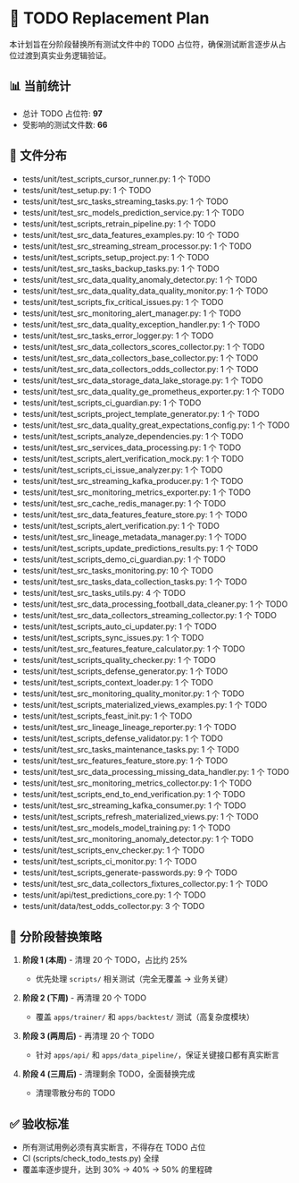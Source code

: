 # 📝 TODO Replacement Plan

本计划旨在分阶段替换所有测试文件中的 TODO 占位符，确保测试断言逐步从占位过渡到真实业务逻辑验证。

## 📊 当前统计
- 总计 TODO 占位符: **97**
- 受影响的测试文件数: **66**

## 📂 文件分布
- tests/unit/test_scripts_cursor_runner.py: 1 个 TODO
- tests/unit/test_setup.py: 1 个 TODO
- tests/unit/test_src_tasks_streaming_tasks.py: 1 个 TODO
- tests/unit/test_src_models_prediction_service.py: 1 个 TODO
- tests/unit/test_scripts_retrain_pipeline.py: 1 个 TODO
- tests/unit/test_src_data_features_examples.py: 10 个 TODO
- tests/unit/test_src_streaming_stream_processor.py: 1 个 TODO
- tests/unit/test_scripts_setup_project.py: 1 个 TODO
- tests/unit/test_src_tasks_backup_tasks.py: 1 个 TODO
- tests/unit/test_src_data_quality_anomaly_detector.py: 1 个 TODO
- tests/unit/test_src_data_quality_data_quality_monitor.py: 1 个 TODO
- tests/unit/test_scripts_fix_critical_issues.py: 1 个 TODO
- tests/unit/test_src_monitoring_alert_manager.py: 1 个 TODO
- tests/unit/test_src_data_quality_exception_handler.py: 1 个 TODO
- tests/unit/test_src_tasks_error_logger.py: 1 个 TODO
- tests/unit/test_src_data_collectors_scores_collector.py: 1 个 TODO
- tests/unit/test_src_data_collectors_base_collector.py: 1 个 TODO
- tests/unit/test_src_data_collectors_odds_collector.py: 1 个 TODO
- tests/unit/test_src_data_storage_data_lake_storage.py: 1 个 TODO
- tests/unit/test_src_data_quality_ge_prometheus_exporter.py: 1 个 TODO
- tests/unit/test_scripts_ci_guardian.py: 1 个 TODO
- tests/unit/test_scripts_project_template_generator.py: 1 个 TODO
- tests/unit/test_src_data_quality_great_expectations_config.py: 1 个 TODO
- tests/unit/test_scripts_analyze_dependencies.py: 1 个 TODO
- tests/unit/test_src_services_data_processing.py: 1 个 TODO
- tests/unit/test_scripts_alert_verification_mock.py: 1 个 TODO
- tests/unit/test_scripts_ci_issue_analyzer.py: 1 个 TODO
- tests/unit/test_src_streaming_kafka_producer.py: 1 个 TODO
- tests/unit/test_src_monitoring_metrics_exporter.py: 1 个 TODO
- tests/unit/test_src_cache_redis_manager.py: 1 个 TODO
- tests/unit/test_src_data_features_feature_store.py: 1 个 TODO
- tests/unit/test_scripts_alert_verification.py: 1 个 TODO
- tests/unit/test_src_lineage_metadata_manager.py: 1 个 TODO
- tests/unit/test_scripts_update_predictions_results.py: 1 个 TODO
- tests/unit/test_scripts_demo_ci_guardian.py: 1 个 TODO
- tests/unit/test_src_tasks_monitoring.py: 10 个 TODO
- tests/unit/test_src_tasks_data_collection_tasks.py: 1 个 TODO
- tests/unit/test_src_tasks_utils.py: 4 个 TODO
- tests/unit/test_src_data_processing_football_data_cleaner.py: 1 个 TODO
- tests/unit/test_src_data_collectors_streaming_collector.py: 1 个 TODO
- tests/unit/test_scripts_auto_ci_updater.py: 1 个 TODO
- tests/unit/test_scripts_sync_issues.py: 1 个 TODO
- tests/unit/test_src_features_feature_calculator.py: 1 个 TODO
- tests/unit/test_scripts_quality_checker.py: 1 个 TODO
- tests/unit/test_scripts_defense_generator.py: 1 个 TODO
- tests/unit/test_scripts_context_loader.py: 1 个 TODO
- tests/unit/test_src_monitoring_quality_monitor.py: 1 个 TODO
- tests/unit/test_scripts_materialized_views_examples.py: 1 个 TODO
- tests/unit/test_scripts_feast_init.py: 1 个 TODO
- tests/unit/test_src_lineage_lineage_reporter.py: 1 个 TODO
- tests/unit/test_scripts_defense_validator.py: 1 个 TODO
- tests/unit/test_src_tasks_maintenance_tasks.py: 1 个 TODO
- tests/unit/test_src_features_feature_store.py: 1 个 TODO
- tests/unit/test_src_data_processing_missing_data_handler.py: 1 个 TODO
- tests/unit/test_src_monitoring_metrics_collector.py: 1 个 TODO
- tests/unit/test_scripts_end_to_end_verification.py: 1 个 TODO
- tests/unit/test_src_streaming_kafka_consumer.py: 1 个 TODO
- tests/unit/test_scripts_refresh_materialized_views.py: 1 个 TODO
- tests/unit/test_src_models_model_training.py: 1 个 TODO
- tests/unit/test_src_monitoring_anomaly_detector.py: 1 个 TODO
- tests/unit/test_scripts_env_checker.py: 1 个 TODO
- tests/unit/test_scripts_ci_monitor.py: 1 个 TODO
- tests/unit/test_scripts_generate-passwords.py: 9 个 TODO
- tests/unit/test_src_data_collectors_fixtures_collector.py: 1 个 TODO
- tests/unit/api/test_predictions_core.py: 1 个 TODO
- tests/unit/data/test_odds_collector.py: 3 个 TODO

## 🚀 分阶段替换策略
1. **阶段 1 (本周)** - 清理 20 个 TODO，占比约 25%
   - 优先处理 `scripts/` 相关测试（完全无覆盖 → 业务关键）

2. **阶段 2 (下周)** - 再清理 20 个 TODO
   - 覆盖 `apps/trainer/` 和 `apps/backtest/` 测试（高复杂度模块）

3. **阶段 3 (两周后)** - 再清理 20 个 TODO
   - 针对 `apps/api/` 和 `apps/data_pipeline/`，保证关键接口都有真实断言

4. **阶段 4 (三周后)** - 清理剩余 TODO，全面替换完成
   - 清理零散分布的 TODO

## ✅ 验收标准
- 所有测试用例必须有真实断言，不得存在 TODO 占位
- CI (scripts/check_todo_tests.py) 全绿
- 覆盖率逐步提升，达到 30% → 40% → 50% 的里程碑
